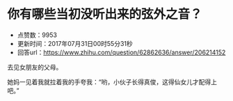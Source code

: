 # 你有哪些当初没听出来的弦外之音？
- 点赞数：9953
- 更新时间：2017年07月31日00时55分31秒
- 回答url：https://www.zhihu.com/question/62862636/answer/206214152
<body>
 <p data-pid="inimuAz1">去见女朋友的父母。</p>
 <p data-pid="v-iXFE13">她妈一见着我就拉着我的手夸我：“哟，小伙子长得真俊，这得仙女儿才配得上吧。”</p>
</body>